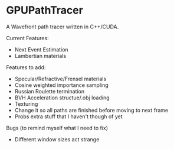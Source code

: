 # GPUPathTracer

A Wavefront path tracer written in C++/CUDA.

Current Features:
 - Next Event Estimation
 - Lambertian materials

Features to add:
 - Specular/Refractive/Frensel materials
 - Cosine weighted importance sampling
 - Russian Roulette termination
 - BVH Acceleration structue/.obj loading
 - Texturing
 - Change it so all paths are finished before moving to next frame
 - Probs extra stuff that I haven't though of yet
 
 Bugs (to remind myself what I need to fix)
 - Different window sizes act strange
